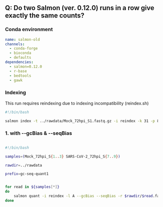 ## Q: Do two Salmon (ver. 0.12.0) runs in a row give exactly the same counts?

### Conda environment 

```yml
name: salmon-old
channels:
  - conda-forge
  - bioconda 
  - defaults 
dependencies:
  - salmon=0.12.0 
  - r-base 
  - bedtools 
  - gawk 
```

### Indexing
This run requires reindexing due to indexing incompatibility 
(reindex.sh) 

```bash
#!/bin/bash 

salmon index -t ../rawdata/Mock_72hpi_S1.fastq.gz -i reindex -k 31 -p 8

```

### 1. with --gcBias & --seqBias

```bash

#!/bin/bash

samples=(Mock_72hpi_S{1..3} SARS-CoV-2_72hpi_S{7..9})

rawdir=../rawdata

prefix=gc-seq-quant1


for read in ${samples[*]} 
do
    salmon quant -i reindex -l A --gcBias --seqBias -r $rawdir/$read.fastq.gz -p 8 --validateMappings -o $prefix/${read}.quant
done
```
